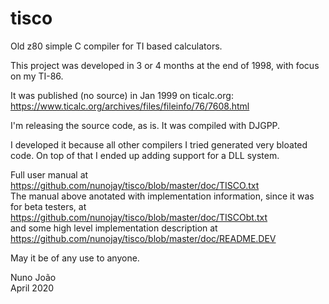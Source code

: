# tisco
Old z80 simple C compiler for TI based calculators.

This project was developed in 3 or 4 months at the end of 1998, with focus on my TI-86.

It was published (no source) in Jan 1999 on ticalc.org:<br/>
https://www.ticalc.org/archives/files/fileinfo/76/7608.html

I'm releasing the source code, as is. It was compiled with DJGPP.

I developed it because all other compilers I tried generated very bloated code.
On top of that I ended up adding support for a DLL system.

Full user manual at<br/>
https://github.com/nunojay/tisco/blob/master/doc/TISCO.txt<br/>
The manual above anotated with implementation information, since it was for beta testers, at<br/>
https://github.com/nunojay/tisco/blob/master/doc/TISCObt.txt<br/>
and some high level implementation description at<br/>
https://github.com/nunojay/tisco/blob/master/doc/README.DEV<br/>

May it be of any use to anyone.

Nuno João<br/>
April 2020

